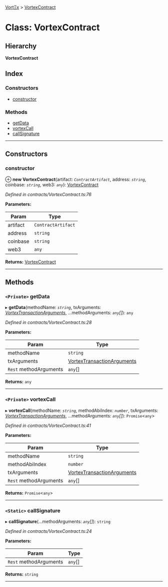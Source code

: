 [VortΞx](../README.md) > [VortexContract](../classes/vortexcontract.md)

# Class: VortexContract

## Hierarchy

**VortexContract**

## Index

### Constructors

* [constructor](vortexcontract.md#constructor)

### Methods

* [getData](vortexcontract.md#getdata)
* [vortexCall](vortexcontract.md#vortexcall)
* [callSignature](vortexcontract.md#callsignature)

---

## Constructors

<a id="constructor"></a>

###  constructor

⊕ **new VortexContract**(artifact: *`ContractArtifact`*, address: *`string`*, coinbase: *`string`*, web3: *`any`*): [VortexContract](vortexcontract.md)

*Defined in contracts/VortexContract.ts:76*

**Parameters:**

| Param | Type |
| ------ | ------ |
| artifact | `ContractArtifact` | 
| address | `string` | 
| coinbase | `string` | 
| web3 | `any` | 

**Returns:** [VortexContract](vortexcontract.md)

___

## Methods

<a id="getdata"></a>

### `<Private>` getData

▸ **getData**(methodName: *`string`*, txArguments: *[VortexTransactionArguments](../interfaces/vortextransactionarguments.md)*, ...methodArguments: *`any`[]*): `any`

*Defined in contracts/VortexContract.ts:28*

**Parameters:**

| Param | Type |
| ------ | ------ |
| methodName | `string` | 
| txArguments | [VortexTransactionArguments](../interfaces/vortextransactionarguments.md) | 
| `Rest` methodArguments | `any`[] | 

**Returns:** `any`

___
<a id="vortexcall"></a>

### `<Private>` vortexCall

▸ **vortexCall**(methodName: *`string`*, methodAbiIndex: *`number`*, txArguments: *[VortexTransactionArguments](../interfaces/vortextransactionarguments.md)*, ...methodArguments: *`any`[]*): `Promise`<`any`>

*Defined in contracts/VortexContract.ts:41*

**Parameters:**

| Param | Type |
| ------ | ------ |
| methodName | `string` | 
| methodAbiIndex | `number` | 
| txArguments | [VortexTransactionArguments](../interfaces/vortextransactionarguments.md) | 
| `Rest` methodArguments | `any`[] | 

**Returns:** `Promise`<`any`>

___
<a id="callsignature"></a>

### `<Static>` callSignature

▸ **callSignature**(...methodArguments: *`any`[]*): `string`

*Defined in contracts/VortexContract.ts:24*

**Parameters:**

| Param | Type |
| ------ | ------ |
| `Rest` methodArguments | `any`[] | 

**Returns:** `string`

___

